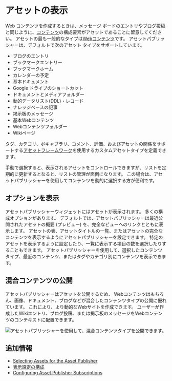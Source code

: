 # アセットの表示

Web コンテンツを作成するときは、メッセージ ボードのエントリやブログ投稿と同じように、[コンテンツ](../../../content_authoring_and_management.md)の構成要素がアセットであることに留意してください。 アセットの最も一般的なタイプは[Webコンテンツ](../../../content-authoring-and-management/web-content/web-content-articles/adding-a-basic-web-content-article.md)です。 アセットパブリッシャーは、デフォルトで次のアセット タイプをサポートしています。

  - ブログのエントリ
  - ブックマークエントリー
  - ブックマークホーム
  - カレンダーの予定
  - 基本ドキュメント
  - Google ドライブのショートカット
  - ドキュメントとメディアフォルダー
  - 動的データリスト(DDL)・レコード
  - ナレッジベースの記事
  - 掲示板のメッセージ
  - 基本Webコンテンツ
  - Webコンテンツフォルダー
  - Wikiページ

タグ、カテゴリ、ボキャブラリ、コメント、評価、およびアセットの関係をサポートする[アセットフレームワーク](TODO)を使用するカスタムアセットタイプを定義できます。

手動で選択すると、表示されるアセットをコントロールできますが、リストを定期的に更新するとなると、リストの管理が面倒になります。 この場合は、アセットパブリッシャーを使用してコンテンツを動的に選択する方が便利です。

## オプションを表示

アセットパブリッシャーウィジェットにはアセットが表示されます。 多くの構成オプションがあります。 デフォルトでは、アセットパブリッシャーは最近公開されたアセットの概要 (プレビュー) を、完全なビューへのリンクとともに表示します。 アセットの表、アセットタイトルの一覧、またはアセットの完全なコンテンツを表示するようにアセットパブリッシャーを設定できます。 特定のアセットを表示するように設定したり、一覧に表示する項目の数を選択したりすることもできます。 アセットパブリッシャーを使用して、選択したコンテンツタイプ、最近のコンテンツ、またはタグやカテゴリ別にコンテンツを表示できます。

## 混合コンテンツの公開

アセットパブリッシャーはアセットを公開するため、 Webコンテンツはもちろん、画像、ドキュメント、ブログなどが混合したコンテンツタイプの公開に優れています。 これにより、より動的なWebサイトを作成できます。 ユーザーが作成したWikiエントリ、ブログ投稿、または掲示板のメッセージをWebコンテンツのコンテキストに配置できます。

![アセットパブリッシャーを使用して、混合コンテンツタイプを公開できます。](./displaying-assets-using-the-asset-publisher-widget/images/01.png)

## 追加情報

  - [Selecting Assets for the Asset Publisher](./selecting-assets-for-the-asset-publisher.md)
  - [表示設定の構成](./configuring-display-settings.md)
  - [Configuring Asset Publisher Subscriptions](./configuring-asset-publisher-subscriptions.md)
